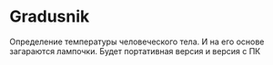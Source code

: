 # Gradusnik
Определение температуры человеческого тела. И на его основе загараются лампочки. Будет портативная версия и версия с ПК
